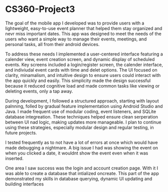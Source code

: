 # CS360-Project3

The goal of the mobile app I developed was to provide users with a lightweight, easy-to-use event planner that helped them stay organized and nevr miss important dates. This app was designed to meet the needs of the users who want a simple way to manage their events, meetings, and personal tasks, all from their android devices. 

To address these needs I implemented a user-centered interface featuring a calender view, event creation screen, and dynamic display of scheduled events. Key screens included a login/register screen, the calender interface, and indiviudal event cards with time and delet options. The UI focused on clarity, minamalism, and intuitive design to ensure users could interact with the app quickly and easily. This simplicity made the design successful because it reduced cognitive load and made common tasks like viewing or deleting events, only a tap away. 

During development, I followed a structured approach, starting with layout palnning, folled by gradual feature implementation using Android Studio and Java. I made frequent use of modular coding, event listeners, and SQLite database integreation. These techniques helped ensure clean serperation between UI nad logic, making updates more manageable. I plan to continue using these strategies, especially modular design and regular testing, in future projects.

I tested frequently as to not have a lot of errors at once which would have made debugging a nightmare. A big issue I had was showing the event on when you clicked a date, it wouldnt show the event even when it was inserted.

One area I saw success was the login and account creation page. With it I was able to create a database that intialized oncreate. This part of the app demonstrated my skills in database querying, dynamic UI updating and building interfaces
